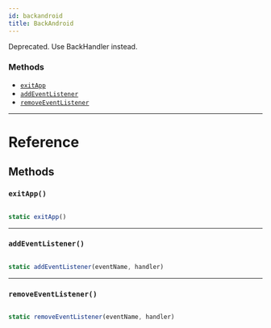 ```yaml
---
id: backandroid
title: BackAndroid
---
```


Deprecated. Use BackHandler instead.

### Methods

* [`exitApp`](backandroid.md#exitapp)
* [`addEventListener`](backandroid.md#addeventlistener)
* [`removeEventListener`](backandroid.md#removeeventlistener)

---

# Reference

## Methods

### `exitApp()`


```javascript

static exitApp()

```


---

### `addEventListener()`


```javascript

static addEventListener(eventName, handler)

```


---

### `removeEventListener()`


```javascript

static removeEventListener(eventName, handler)

```


